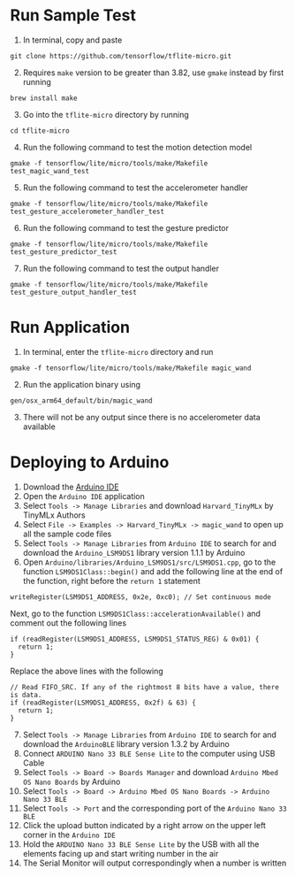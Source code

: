 # Run Sample Test
1. In terminal, copy and paste 
```
git clone https://github.com/tensorflow/tflite-micro.git
```
2. Requires `make` version to be greater than 3.82, use `gmake` instead by first running 
```
brew install make
```
3. Go into the `tflite-micro` directory by running 
```
cd tflite-micro
```
4. Run the following command to test the motion detection model
```
gmake -f tensorflow/lite/micro/tools/make/Makefile test_magic_wand_test
```
5. Run the following command to test the accelerometer handler
```
gmake -f tensorflow/lite/micro/tools/make/Makefile test_gesture_accelerometer_handler_test
```
6. Run the following command to test the gesture predictor
```
gmake -f tensorflow/lite/micro/tools/make/Makefile test_gesture_predictor_test
```
7. Run the following command to test the output handler
```
gmake -f tensorflow/lite/micro/tools/make/Makefile test_gesture_output_handler_test
```

# Run Application
1. In terminal, enter the `tflite-micro` directory and run 
```
gmake -f tensorflow/lite/micro/tools/make/Makefile magic_wand
```
2. Run the application binary using 
```
gen/osx_arm64_default/bin/magic_wand
```
3. There will not be any output since there is no accelerometer data available

# Deploying to Arduino
1. Download the [Arduino IDE](https://www.arduino.cc/en/software)
2. Open the `Arduino IDE` application
3. Select `Tools -> Manage Libraries` and download `Harvard_TinyMLx` by TinyMLx Authors
4. Select `File -> Examples -> Harvard_TinyMLx -> magic_wand` to open up all the sample code files
5. Select `Tools -> Manage Libraries` from `Arduino IDE` to search for and download the `Arduino_LSM9DS1` library version 1.1.1 by Arduino
6. Open `Arduino/libraries/Arduino_LSM9DS1/src/LSM9DS1.cpp`, go to the function `LSM9DS1Class::begin()` and add the following line at the end of the function, right before the `return 1` statement
```
writeRegister(LSM9DS1_ADDRESS, 0x2e, 0xc0); // Set continuous mode
```
Next, go to the function `LSM9DS1Class::accelerationAvailable()` and comment out the following lines
```
if (readRegister(LSM9DS1_ADDRESS, LSM9DS1_STATUS_REG) & 0x01) {
  return 1;
}
```
Replace the above lines with the following
```
// Read FIFO_SRC. If any of the rightmost 8 bits have a value, there is data.
if (readRegister(LSM9DS1_ADDRESS, 0x2f) & 63) {
  return 1;
}
```
7. Select `Tools -> Manage Libraries` from `Arduino IDE` to search for and download the `ArduinoBLE` library version 1.3.2 by Arduino
8. Connect `ARDUINO Nano 33 BLE Sense Lite` to the computer using USB Cable
9. Select `Tools -> Board -> Boards Manager` and download `Arduino Mbed OS Nano Boards` by Arduino
10. Select `Tools -> Board -> Arduino Mbed OS Nano Boards -> Arduino Nano 33 BLE`
11. Select `Tools -> Port` and the corresponding port of the `Arduino Nano 33 BLE`
12. Click the upload button indicated by a right arrow on the upper left corner in the `Arduino IDE`
13. Hold the `ARDUINO Nano 33 BLE Sense Lite` by the USB with all the elements facing up and start writing number in the air
14. The Serial Monitor will output correspondingly when a number is written
